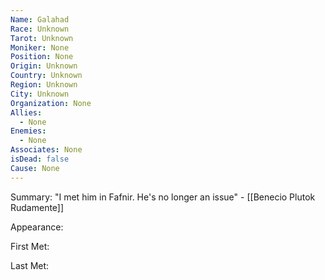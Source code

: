 ```yaml
---
Name: Galahad
Race: Unknown
Tarot: Unknown
Moniker: None
Position: None
Origin: Unknown
Country: Unknown
Region: Unknown
City: Unknown
Organization: None
Allies:
  - None
Enemies:
  - None
Associates: None
isDead: false
Cause: None
---
```

Summary:
"I met him in Fafnir. He's no longer an issue" - [[Benecio Plutok Rudamente]]

Appearance: 

First Met: 

Last Met: 



